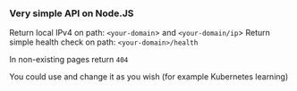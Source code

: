 ### Very simple API on Node.JS

Return local IPv4 on path: `<your-domain`> and `<your-domain/ip`>
Return simple health check on path: `<your-domain>/health`

In non-existing pages return `404`

You could use and change it as you wish (for example Kubernetes learning)

